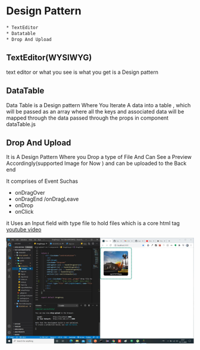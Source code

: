 # Design Pattern
    * TextEditor
    * Datatable
    * Drop And Upload
    
## TextEditor(WYSIWYG)
 
text editor or what you see is what you get is a Design pattern 

## DataTable
 
Data Table is a Design pattern Where You Iterate A data into a table , which will be passed as an array
where all the keys and associated data will be mapped through the data passed through the props in component dataTable.js 

## Drop And Upload 

It is A Design Pattern Where you Drop a type of File And Can See a Preview Accordingly(supported Image for Now ) and can be uploaded to the Back end

It comprises of Event Suchas 

* onDragOver 
* onDragEnd /onDragLeave 
* onDrop 
* onClick 

it Uses an Input field with type file to hold files which is a core html tag  
[youtube video ](https://www.youtube.com/watch?v=Wtrin7C4b7w) 
 
![Drag snap](https://github.com/kapil0jaiswal/UIdesignPattern/blob/main/drop-upload/DropSnap.jpg)